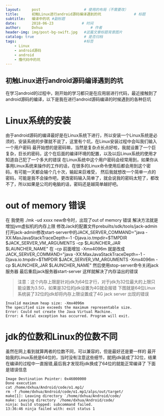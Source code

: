 ```yaml
---
layout:     post                    # 使用的布局（不需要改）
title:      初触Linux进行android源码编译遇到的坑               # 标题
subtitle:   编译中的坑 #副标题
date:       2018-06-23             # 时间
author:     Dxhua                      # 作者
header-img: img/post-bg-swift.jpg   #这篇文章标题背景图片
catalog: true                       # 是否归档
tags:                               #标签
    - Linux
    - android源码
    - android
    - 撸代码中的坑
---
```


## 初触Linux进行android源码编译遇到的坑
在学习android的过程中，刚开始的学习都只是在应用层进行代码，最近接触到了android源码的编译，以下是我在进行android源码编译的时候遇到的各种巨坑
# Linux系统的安装
由于android源码的编译最好是在Linux系统下进行，所以安装一个Linux系统是必须的，安装系统的步骤就不说了，这里有个坑，在Linux安装过程中会叫我们输入一个用户密码
最开始想的是密码嘛，当然是复杂点长点好啦，我就设置了一个巨复杂，巨长的密码，这个在后面的编译环境的配置，以及以后Linux系统的使用才知道自己犯了一个多大的错误
在Linux系统中这个用户密码会经常用到，如果你从事用Linux系统来操作的工作的话，在很多的Linux命令使用后都会用到这个密码，有可能一天都会输个几十次，输起来巨难受，
然后我就想改一个简单一点的密码，可能是我不会操作吧，更改密码输入简单了，就会说我的密码太短了，都改不了，所以如果是公司的电脑的话，密码还是越简单越好吧。
# out of memory 错误
在 我使用 ./mk -ud xxxx new命令时，出现了out of memory 错误
解决方法就是 增加jvm虚拟机的内存上限
修改Jack的配置文件prebuilts/sdk/tools/jack-admin
打开jack-admin修改start-server中的JACK_SERVER_COMMAND="java -XX:MaxJavaStackTraceDepth=-1 -Djava.io.tmpdir=$TMPDIR $JACK_SERVER_VM_ARGUMENTS -cp $LAUNCHER_JAR $LAUNCHER_NAME"
在 -cp 前面增加 -Xmx4096m
就是改成JACK_SERVER_COMMAND="java -XX:MaxJavaStackTraceDepth=-1 -Djava.io.tmpdir=$TMPDIR $JACK_SERVER_VM_ARGUMENTS -Xmx4096m -cp $LAUNCHER_JAR $LAUNCHER_NAME"
然后使用stop-server命令关闭jack服务器
最后重启jack服务器start-server
这样就解决了内存溢出的错误
> 注意：这个内存上限是针对jdk为64位才行，对于jdk为32位最大的上限只能设置为3.5G，如果是32位的jdk设置为4G就会报错
下图就是64位Linux系统装了32位的jdk却将内存上限设置成了4G jack server 出现的错误

```
Invalid maximum heap size: -Xmx4096m
The specified size exceeds the maximum representable size.
Error: Could not create the Java Virtual Machine.
Error: A fatal exception has occurred. Program will exit.

```

# jdk的位数和Linux的位数不同
虽然在网上看到就算两者的位数不同，可以兼容的，但是最好还是要一样的
最开始我的Linux系统是64位的，当时没有注意这些细节，就把jdk装成了32位，结果在编译的过程中一直报错,最后我才发现将jdk换成了64位的就能正常编译了
下面是错误信息

```
Image Destination Pointer: 0x46000000
Done execution
cat /home/dxhua/Android/code/o1.mp1/
rm -f /home/dxhua/Android/code/o1.mp1/alps/out/target/
make[1]: Leaving directory `/home/dxhua/Android/code/
make: Leaving directory `/home/dxhua/Android/code/
ninja: build stopped: subcommand failed.
13:36:46 ninja failed with: exit status 1
```
